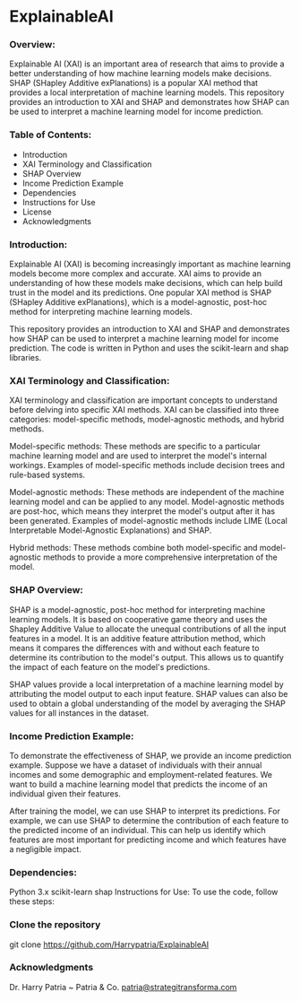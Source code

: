 # ExplainableAI

### Overview:
Explainable AI (XAI) is an important area of research that aims to provide a better understanding of how machine learning models make decisions. SHAP (SHapley Additive exPlanations) is a popular XAI method that provides a local interpretation of machine learning models. This repository provides an introduction to XAI and SHAP and demonstrates how SHAP can be used to interpret a machine learning model for income prediction.

### Table of Contents:

- Introduction
- XAI Terminology and Classification
- SHAP Overview
- Income Prediction Example
- Dependencies
- Instructions for Use
- License
- Acknowledgments

### Introduction:
Explainable AI (XAI) is becoming increasingly important as machine learning models become more complex and accurate. XAI aims to provide an understanding of how these models make decisions, which can help build trust in the model and its predictions. One popular XAI method is SHAP (SHapley Additive exPlanations), which is a model-agnostic, post-hoc method for interpreting machine learning models.

This repository provides an introduction to XAI and SHAP and demonstrates how SHAP can be used to interpret a machine learning model for income prediction. The code is written in Python and uses the scikit-learn and shap libraries.

### XAI Terminology and Classification:
XAI terminology and classification are important concepts to understand before delving into specific XAI methods. XAI can be classified into three categories: model-specific methods, model-agnostic methods, and hybrid methods.

Model-specific methods: These methods are specific to a particular machine learning model and are used to interpret the model's internal workings. Examples of model-specific methods include decision trees and rule-based systems.

Model-agnostic methods: These methods are independent of the machine learning model and can be applied to any model. Model-agnostic methods are post-hoc, which means they interpret the model's output after it has been generated. Examples of model-agnostic methods include LIME (Local Interpretable Model-Agnostic Explanations) and SHAP.

Hybrid methods: These methods combine both model-specific and model-agnostic methods to provide a more comprehensive interpretation of the model.

### SHAP Overview:
SHAP is a model-agnostic, post-hoc method for interpreting machine learning models. It is based on cooperative game theory and uses the Shapley Additive Value to allocate the unequal contributions of all the input features in a model. It is an additive feature attribution method, which means it compares the differences with and without each feature to determine its contribution to the model's output. This allows us to quantify the impact of each feature on the model's predictions.

SHAP values provide a local interpretation of a machine learning model by attributing the model output to each input feature. SHAP values can also be used to obtain a global understanding of the model by averaging the SHAP values for all instances in the dataset.

### Income Prediction Example:
To demonstrate the effectiveness of SHAP, we provide an income prediction example. Suppose we have a dataset of individuals with their annual incomes and some demographic and employment-related features. We want to build a machine learning model that predicts the income of an individual given their features.

After training the model, we can use SHAP to interpret its predictions. For example, we can use SHAP to determine the contribution of each feature to the predicted income of an individual. This can help us identify which features are most important for predicting income and which features have a negligible impact.

### Dependencies:

Python 3.x
scikit-learn
shap
Instructions for Use:
To use the code, follow these steps:

### Clone the repository
git clone https://github.com/Harrypatria/ExplainableAI

### Acknowledgments
Dr. Harry Patria ~ Patria & Co. 
patria@strategitransforma.com

